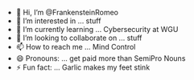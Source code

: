 - 👋 Hi, I’m @FrankensteinRomeo
- 👀 I’m interested in ... stuff
- 🌱 I’m currently learning ... Cybersecurity at WGU
- 💞️ I’m looking to collaborate on ... stuff
- 📫 How to reach me ... Mind Control
- 😄 Pronouns: ... get paid more than SemiPro Nouns
- ⚡ Fun fact: ... Garlic makes my feet stink

<!---
FrankensteinRomeo/FrankensteinRomeo is a ✨ special ✨ repository because its `README.md` (this file) appears on your GitHub profile.
You can click the Preview link to take a look at your changes.
--->
